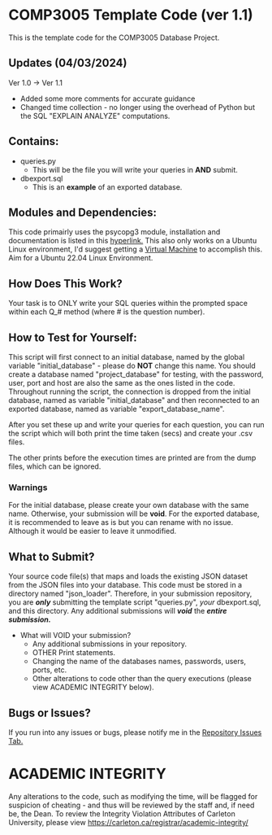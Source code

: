 # COMP3005 Template Code (ver 1.1)
This is the template code for the COMP3005 Database Project.

## Updates (04/03/2024)
Ver 1.0 -> Ver 1.1
- Added some more comments for accurate guidance
- Changed time collection - no longer using the overhead of Python but the SQL "EXPLAIN ANALYZE" computations.

## Contains:
- queries.py
  - This will be the file you will write your queries in **AND** submit.
- dbexport.sql
  - This is an **example** of an exported database.

## Modules and Dependencies:
This code primairly uses the psycopg3 module, installation and documentation is listed in this [hyperlink.](https://www.psycopg.org/psycopg3/docs/)
This also only works on a Ubuntu Linux environment, I'd suggest getting a [Virtual Machine](https://carleton.ca/scs/tech-support/virtual-machines/) to accomplish this. Aim for a Ubuntu 22.04 Linux Environment.

## How Does This Work?
Your task is to ONLY write your SQL queries within the prompted space within each Q_# method (where # is the question number).

## How to Test for Yourself:
This script will first connect to an initial database, named by the global variable "initial_database" - please do **NOT** change this name. You should create a database named "project_database" for testing, with the password, user, port and host are also the same as the ones listed in the code.
Throughout running the script, the connection is dropped from the initial database, named as variable "initial_database" and then reconnected to an exported database, named as variable "export_database_name". 

After you set these up and write your queries for each question, you can run the script which will both print the time taken (secs) and create your .csv files. 

The other prints before the execution times are printed are from the dump files, which can be ignored.

### Warnings
For the initial database, please create your own database with the same name. Otherwise, your submission will be **void**.
For the exported database, it is recommended to leave as is but you can rename with no issue. Although it would be easier to leave it unmodified.

## What to Submit?
Your source code file(s) that maps and loads the existing JSON dataset from the JSON files into your database. This code must be stored in a directory named "json_loader".
Therefore, in your submission repository, you are ***only*** submitting the template script "queries.py", *your* dbexport.sql, and this directory. Any additional submissions will ***void*** the ***entire submission.***

  - What will VOID your submission?
    - Any additional submissions in your repository.
    - OTHER Print statements.
    - Changing the name of the databases names, passwords, users, ports, etc.
    - Other alterations to code other than the query executions (please view ACADEMIC INTEGRITY below).

## Bugs or Issues?
If you run into any issues or bugs, please notify me in the [Repository Issues Tab.](https://github.com/gabrielmartell/COMP3305-Project-Template/issues)

# ACADEMIC INTEGRITY
Any alterations to the code, such as modifying the time, will be flagged for suspicion of cheating - and thus will be reviewed by the staff and, if need be, the Dean.
To review the Integrity Violation Attributes of Carleton University, please view https://carleton.ca/registrar/academic-integrity/ 
